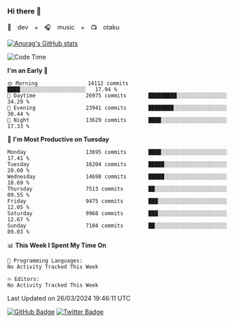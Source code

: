 ### Hi there 👋

🚀　dev　+　🎧　music　+　📺　otaku


[![Anurag's GitHub stats](https://github-readme-stats.vercel.app/api?username=koheitasaka&count_private=true&show_icons=true&theme=monokai)](https://github.com/koheitasaka/github-readme-stats)

<!--START_SECTION:waka-->
![Code Time](http://img.shields.io/badge/Code%20Time-1%2C161%20hrs%2023%20mins-blue)

**I'm an Early 🐤** 

```text
🌞 Morning                14112 commits       ████░░░░░░░░░░░░░░░░░░░░░   17.94 % 
🌆 Daytime                26975 commits       █████████░░░░░░░░░░░░░░░░   34.29 % 
🌃 Evening                23941 commits       ████████░░░░░░░░░░░░░░░░░   30.44 % 
🌙 Night                  13629 commits       ████░░░░░░░░░░░░░░░░░░░░░   17.33 % 
```
📅 **I'm Most Productive on Tuesday** 

```text
Monday                   13695 commits       ████░░░░░░░░░░░░░░░░░░░░░   17.41 % 
Tuesday                  16204 commits       █████░░░░░░░░░░░░░░░░░░░░   20.60 % 
Wednesday                14698 commits       █████░░░░░░░░░░░░░░░░░░░░   18.69 % 
Thursday                 7513 commits        ██░░░░░░░░░░░░░░░░░░░░░░░   09.55 % 
Friday                   9475 commits        ███░░░░░░░░░░░░░░░░░░░░░░   12.05 % 
Saturday                 9968 commits        ███░░░░░░░░░░░░░░░░░░░░░░   12.67 % 
Sunday                   7104 commits        ██░░░░░░░░░░░░░░░░░░░░░░░   09.03 % 
```


📊 **This Week I Spent My Time On** 

```text
💬 Programming Languages: 
No Activity Tracked This Week

🔥 Editors: 
No Activity Tracked This Week
```


 Last Updated on 26/03/2024 19:46:11 UTC
<!--END_SECTION:waka-->

[![GitHub Badge](https://img.shields.io/badge/GitHub-100000?style=for-the-badge&logo=github&logoColor=white)](https://github.com/koheitasaka)
[![Twitter Badge](https://img.shields.io/badge/Twitter-1DA1F2?style=for-the-badge&logo=twitter&logoColor=white)](https://twitter.com/sleep_asleep_)
